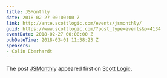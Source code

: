 ```yaml
---
title: JSMonthly
date: 2018-02-27 00:00:00 Z
link: http://ante.scottlogic.com/events/jsmonthly/
guid: https://www.scottlogic.com/?post_type=events&p=4134
eventDate: 2018-02-27 00:00:00 Z
pubDateTime: 2018-03-01 11:38:23 Z
speakers:
- Colin Eberhardt
---
```


<p>The post <a rel="nofollow" href="http://ante.scottlogic.com/events/jsmonthly/">JSMonthly</a> appeared first on <a rel="nofollow" href="http://ante.scottlogic.com">Scott Logic</a>.</p>